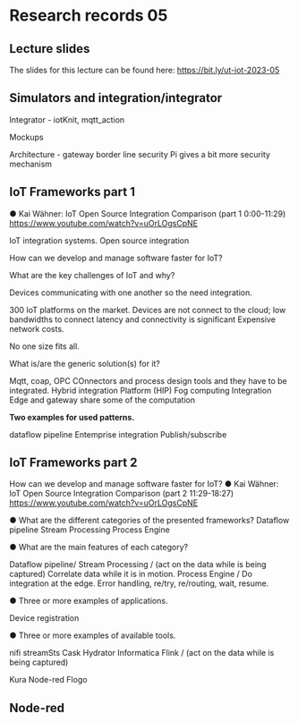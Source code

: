 # Research records 05

## Lecture slides

The slides for this lecture can be found here: https://bit.ly/ut-iot-2023-05

## Simulators and integration/integrator

Integrator - iotKnit, mqtt_action


Mockups

Architecture - gateway border line security
Pi gives a bit more security mechanism

## IoT Frameworks part 1

● Kai Wähner: IoT Open Source Integration
Comparison (part 1 0:00-11:29)
https://www.youtube.com/watch?v=uOrLOgsCpNE

IoT integration systems.
Open source integration

How can we develop and manage software faster for IoT?



What are the key challenges of IoT and why?

Devices communicating with one another so the need integration. 


300 IoT platforms on the market.
Devices are not connect to the cloud;
low bandwidths to connect
latency and connectivity is significant
Expensive network costs. 

No one size fits all. 


What is/are the generic solution(s) for it?

Mqtt, coap, OPC
COnnectors and process design tools and they have to be integrated. 
Hybrid integration Platform (HIP)
Fog computing
Integration
Edge and gateway share some of the computation

**Two examples for used patterns.**

dataflow pipeline
Entemprise integration
Publish/subscribe 

## IoT Frameworks part 2
How can we develop and manage software faster for IoT?
● Kai Wähner: IoT Open Source Integration Comparison
(part 2 11:29-18:27)
https://www.youtube.com/watch?v=uOrLOgsCpNE


● What are the different categories of the presented
frameworks?
Dataflow pipeline
Stream Processing 
Process Engine

● What are the main features of each category?

Dataflow pipeline/
Stream Processing / (act on the data while is being captured) Correlate data while it is in motion.
Process Engine / Do integration at the edge. Error handling, re/try, re/routing, wait, resume.


● Three or more examples of applications.

Device registration

● Three or more examples of available tools.

nifi
streamSts
Cask Hydrator
Informatica
Flink / (act on the data while is being captured)

Kura
Node-red
Flogo


## Node-red
